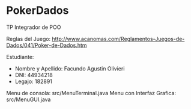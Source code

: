 # PokerDados
TP Integrador de POO

Reglas del Juego: http://www.acanomas.com/Reglamentos-Juegos-de-Dados/041/Poker-de-Dados.htm

Estudiante:
  + Nombre y Apellido: Facundo Agustin Olivieri
  + DNI: 44934218
  + Legajo: 182891

Menu de consola: src/MenuTerminal.java
Menu con Interfaz Grafica: src/MenuGUI.java 
